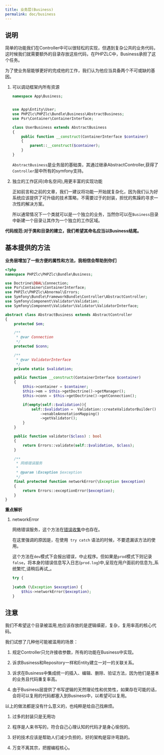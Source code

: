 ```yaml
---
title: 业务层(Business)
permalink: doc/business
---
```


## 说明

简单的功能我们在Controller中可以很轻松的实现，但遇到复杂公共的业务代码，这时候我们就需要额外的目录存放这些代码，在PHPZLC中，Business承担了这个任务。

为了使业务层能够更好的完成他的工作，我们认为他应当具备两个不可或缺的基因。

1. 可以调动框架内所有资源
 
    ```php
    namespace App\Business;
    
    
    use App\Entity\User;
    use PHPZlc\PHPZlc\Bundle\Business\AbstractBusiness;
    use Psr\Container\ContainerInterface;
    
    class UserBusiness extends AbstractBusiness
    {
        public function __construct(ContainerInterface $container)
        {
            parent::__construct($container);
        }
    }
    ```
   
    `AbstractBusiness`是业务层的基础类，其通过继承AbstractController,获得了`Controller`层中所有的symfony支持。
    
2. 独立的工作区间(命名空间),用更丰富的实现功能

   正如前言和之前的文章，我们一建议将功能一开始就复杂化，因为我们认为好系统应该提供了可升级的技术策略，不需要过于的封装，担忧的焦躁的寻求一次性的解决方案。
   
   所以通常情况下一个类就可以是一个独立的业务，当然你可以在`Business`目录中新建一个目录让其作为一个独立的工作区域。
    

**代码规范:对于类和目录的建立，我们希望其命名应当以Business结尾。**

## 基本提供的方法

   **业务层增加了一些方便的属性和方法，我相信会帮助到你们**
   
   
```php
<?php
namespace PHPZlc\PHPZlc\Bundle\Business;

use Doctrine\DBAL\Connection;
use Psr\Container\ContainerInterface;
use PHPZlc\PHPZlc\Abnormal\Errors;
use Symfony\Bundle\FrameworkBundle\Controller\AbstractController;
use Symfony\Component\Validator\Validation;
use Symfony\Component\Validator\Validator\ValidatorInterface;

abstract class AbstractBusiness extends AbstractController
{
    protected $em;

    /**
     * @var Connection
     */
    protected $conn;

    /**
     * @var ValidatorInterface
     */
    private static $validation;

    public function __construct(ContainerInterface $container)
    {
        $this->container = $container;
        $this->em = $this->getDoctrine()->getManager();
        $this->conn = $this->getDoctrine()->getConnection();

        if(empty(self::$validation)){
            self::$validation =  Validation::createValidatorBuilder()
                ->enableAnnotationMapping()
                ->getValidator();
        }
    }

    public function validator($class) : bool
    {
        return Errors::validate(self::$validation, $class);
    }

    /**
     * 网络错误服务
     *
     * @param \Exception $exception
     */
    final protected function networkError(\Exception $exception)
    {
        return Errors::exceptionError($exception);
    }
}
```

**重点解析**
  
1. networkError
  
    网络错误服务，这个方法在[错误收集](/doc/errors)中也存在。
    
    在这里强调的原因是，在使用` try catch` 语法的时候，不要遗漏该方法的使用。
    
    这个方法在`dev`模式下会报出错误，中止程序。但如果是`prod`模式下则记录`false`，将本身的错误信息写入日志(`prod.log`)中,呈现在用户面前的信息为_系统繁忙,请稍后再试_。
    
    ```php
    try {
        
    }catch (\Exception $exception) {
        $this->networkError($exception);
    } 
    ```
   
## 注意

我们不希望这个目录被滥用,他应该存放的是逻辑缜密，复杂，复用率高的核心代码。

我们试想了几种他可能被滥用的场景：

1. 规定Controller只允许接收参数，所有的功能在Business中实现。

2. 诉求Business和Repository一样和Entity建立一对一的关联关系。

3. 诉求在Business中集成统一的插入、编辑、删除、验证方法，因为他们是基本的业务且代码重复率高。

4. 由于Business层提供了书写逻辑的天然理论性和优势性，如果存在可能的话，会将可以复用的代码都塞入到Business中，以希望可以复用。

以上的做法都是没有什么意义的，也纯粹是给自己找麻烦。

1. 过多的封装只是无用功

2. 程序是人来书写的，符合自己心理认知的代码才是身心愉悦的。

3. 好的技术应该是帮助人们减少负担的，好的架构是容许弯路的。

4. 万变不离其宗，把握编程核心。